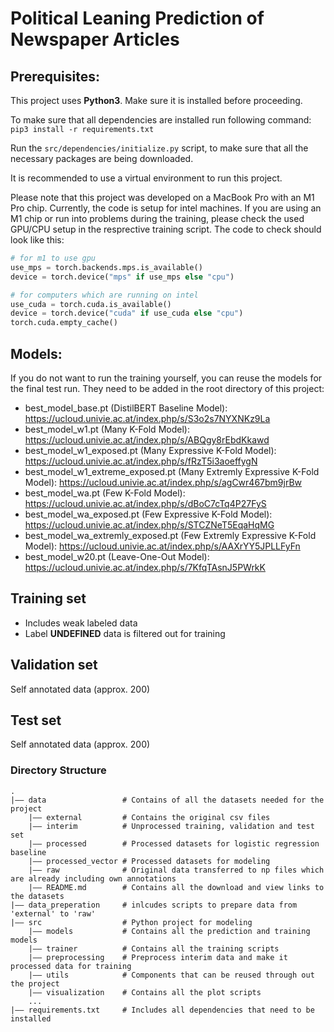# Political Leaning Prediction of Newspaper Articles


## Prerequisites:

This project uses **Python3**. Make sure it is installed before proceeding.

To make sure that all dependencies are installed run following command:
```pip3 install -r requirements.txt```

Run the ```src/dependencies/initialize.py``` script, to make sure that all the necessary packages are being downloaded.

It is recommended to use a virtual environment to run this project.

Please note that this project was developed on a MacBook Pro with an M1 Pro chip.
Currently, the code is setup for intel machines. If you are using an M1 chip or run into problems during the training, please check the used GPU/CPU setup in the resprective training script.
The code to check should look like this:

```python
# for m1 to use gpu
use_mps = torch.backends.mps.is_available()
device = torch.device("mps" if use_mps else "cpu")

# for computers which are running on intel
use_cuda = torch.cuda.is_available()
device = torch.device("cuda" if use_cuda else "cpu")
torch.cuda.empty_cache()
```


## Models:
If you do not want to run the training yourself, you can reuse the models for the final test run.
They need to be added in the root directory of this project:

- best_model_base.pt (DistilBERT Baseline Model): https://ucloud.univie.ac.at/index.php/s/S3o2s7NYXNKz9La
- best_model_w1.pt (Many K-Fold Model): https://ucloud.univie.ac.at/index.php/s/ABQgy8rEbdKkawd
- best_model_w1_exposed.pt (Many Expressive K-Fold Model): https://ucloud.univie.ac.at/index.php/s/fRzT5i3aoeffygN
- best_model_w1_extreme_exposed.pt (Many Extremly Expressive K-Fold Model): https://ucloud.univie.ac.at/index.php/s/agCwr467bm9jrBw
- best_model_wa.pt (Few K-Fold Model): https://ucloud.univie.ac.at/index.php/s/dBoC7cTq4P27FyS
- best_model_wa_exposed.pt (Few Expressive K-Fold Model): https://ucloud.univie.ac.at/index.php/s/STCZNeT5EqaHqMG
- best_model_wa_extremly_exposed.pt (Few Extremly Expressive K-Fold Model): https://ucloud.univie.ac.at/index.php/s/AAXrYY5JPLLFyFn
- best_model_w20.pt (Leave-One-Out Model): https://ucloud.univie.ac.at/index.php/s/7KfqTAsnJ5PWrkK


## Training set
  - Includes weak labeled data
  - Label **UNDEFINED** data is filtered out for training

## Validation set
Self annotated data (approx. 200)


## Test set
Self annotated data (approx. 200)



### Directory Structure


    .
    |–– data                 # Contains of all the datasets needed for the project
        |–– external         # Contains the original csv files
        |–– interim          # Unprocessed training, validation and test set
        |–– processed        # Processed datasets for logistic regression baseline
        |–– processed_vector # Processed datasets for modeling
        |–– raw              # Original data transferred to np files which are already including own annotations
        |–– README.md        # Contains all the download and view links to the datasets
    |–– data_preperation     # inlcudes scripts to prepare data from 'external' to 'raw'
    |–– src                  # Python project for modeling
        |–– models           # Contains all the prediction and training models
        |–– trainer          # Contains all the training scripts
        |–– preprocessing    # Preprocess interim data and make it processed data for training
        |–– utils            # Components that can be reused through out the project
        |–– visualization    # Contains all the plot scripts
        ...
    |–– requirements.txt     # Includes all dependencies that need to be installed